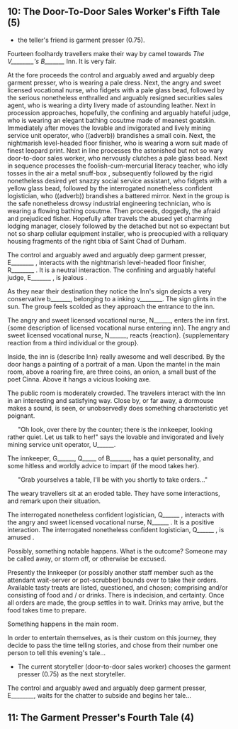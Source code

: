  ## 10: The Door-To-Door Sales Worker's Fifth Tale (5)

* the teller's friend is garment presser (0.75).

Fourteen foolhardy travellers make their way by camel towards *The V________'s B_______* Inn.
It is very fair.

At the fore proceeds the control and arguably awed and arguably deep garment presser, who is wearing a pale dress. Next, the angry and sweet licensed vocational nurse, who fidgets with a pale glass bead, followed by the serious nonetheless enthralled and arguably resigned securities sales agent, who is wearing a dirty livery made of astounding leather. Next in procession approaches, hopefully, the confining and arguably hateful judge, who is wearing an elegant bathing cosutme made of meanest goatskin. Immediately after moves the lovable and invigorated and lively mining service unit operator, who ((adverb)) brandishes a small coin. Next, the nightmarish level-headed floor finisher, who is wearing a worn suit made of finest leopard print. Next in line processes the astonished but not so wary door-to-door sales worker, who nervously clutches a pale glass bead. Next in sequence processes the foolish-cum-mercurial literacy teacher, who idly tosses in the air a metal snuff-box , subsequently followed by the rigid nonetheless desired yet snazzy social service assistant, who fidgets with a yellow glass bead, followed by the interrogated nonetheless confident logistician, who ((adverb)) brandishes a battered mirror. Next in the group is the safe nonetheless drowsy industrial engineering technician, who is wearing a flowing bathing cosutme. Then proceeds, doggedly, the afraid and prejudiced fisher. Hopefully after travels the abused yet charming lodging manager, closely followed by the detached but not so expectant but not so sharp cellular equipment installer, who is preocupied with a reliquary housing fragments of the right tibia of Saint Chad of Durham.


The control and arguably awed and arguably deep garment presser, E________ , interacts with the nightmarish level-headed floor finisher, R________ .
It is a neutral interaction.
The confining and arguably hateful judge, E_______ ,  is jealous .



As they near their destination they notice  the Inn's sign depicts a very conservative b_______, belonging to a inking v________. The sign glints in the sun.
The group feels scolded as they approach the entrance to the inn.

The angry and sweet licensed vocational nurse, N______, enters the inn first. {some description of licensed vocational nurse entering inn}.
The angry and sweet licensed vocational nurse, N______, reacts {reaction}. {supplementary reaction from a third individual or the group}.

Inside, the inn is {describe Inn} really awesome and well described. By the door hangs a painting of a portrait of a man. Upon the mantel in the main room, above a roaring fire, are three coins, an onion, a small bust of the poet Cinna. Above it hangs a vicious looking axe. 

The public room is moderately crowded.
The travelers interact with the Inn in an interesting and satisfying way.
Close by, or far away, a dormouse makes a sound, is seen, or unobservedly does something characteristic yet poignant.

&nbsp;&nbsp;&nbsp;&nbsp;&nbsp;&nbsp;"Oh look, over there by the counter; there is the innkeeper, looking rather quiet. Let us talk to her!" says the lovable and invigorated and lively mining service unit operator, U______.

The innkeeper, G______, Q_____ of B_______, has a quiet personality, and some hitless and worldly advice to impart (if the mood takes her).

&nbsp;&nbsp;&nbsp;&nbsp;&nbsp;&nbsp;"Grab yourselves a table, I'll be with you shortly to take orders..."

The weary travellers sit at an eroded table.
They have some interactions, and remark upon their situation.
	
The interrogated nonetheless confident logistician, Q______ , interacts with the angry and sweet licensed vocational nurse, N______ .
It is a positive interaction.
The interrogated nonetheless confident logistician, Q______ ,  is amused .




Possibly, something notable happens. What is the outcome?
Someone may be called away, or storm off, or otherwise be excused.


Presently the Innkeeper (or possibly another staff member such as the attendant wait-server or pot-scrubber) bounds over to take their orders.
Available tasty treats are listed, questioned, and chosen; comprising and/or consisting of food and / or drinks. There is indecision, and certainty.
Once all orders are made, the group settles in to wait. Drinks may arrive, but the food takes time to prepare.


Something happens in the main room.


In order to entertain themselves, as is their custom on this journey, they decide to pass the time telling stories,  and chose from their number one person to tell this evening's tale...
* The current storyteller (door-to-door sales worker) chooses the garment presser (0.75) as the next storyteller.

The control and arguably awed and arguably deep garment presser, E________, waits for the chatter to subside and begins her tale...

 ## 11: The Garment Presser's Fourth Tale (4)

